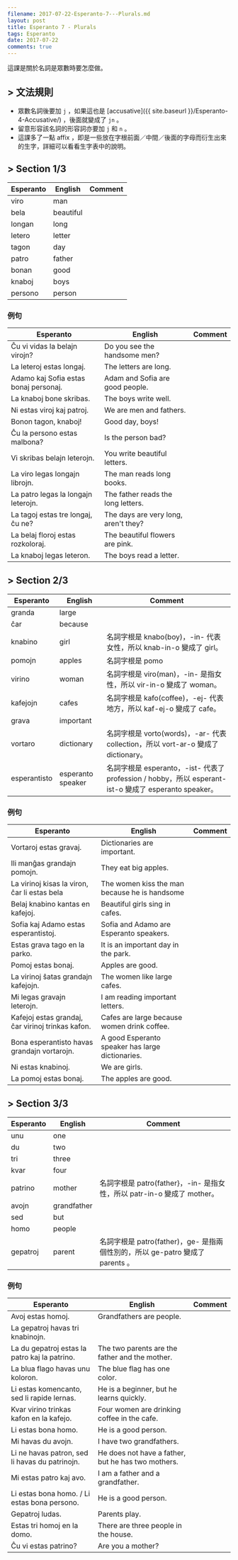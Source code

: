 ```yaml
---
filename: 2017-07-22-Esperanto-7---Plurals.md
layout: post
title: Esperanto 7 - Plurals
tags: Esperanto
date: 2017-07-22
comments: true
---
```

這課是關於名詞是眾數時要怎麼做。

## > 文法規則
* 眾數名詞後要加 `j` ，如果這也是 [accusative]({{ site.baseurl }}/Esperanto-4-Accusative/) ，後面就變成了 `jn` 。
* 留意形容該名詞的形容詞亦要加 `j` 和 `n` 。
* 這課多了一點 affix ，即是一些放在字根前面／中間／後面的字母而衍生出來的生字，詳細可以看看生字表中的說明。

## > Section 1/3

|Esperanto|English|Comment|
|---|---|---|
|viro|man||
|bela|beautiful||
|longan|long||
|letero|letter||
|tagon|day||
|patro|father||
|bonan|good||
|knaboj|boys||
|persono|person||

### 例句

|Esperanto|English|Comment|
|---|---|---|
|Ĉu vi vidas la belajn virojn?|Do you see the handsome men?||
|La leteroj estas longaj.|The letters are long.||
|Adamo kaj Sofia estas bonaj personaj.|Adam and Sofia are good people.||
|La knaboj bone skribas.|The boys write well.||
|Ni estas viroj kaj patroj.|We are men and fathers.||
|Bonon tagon, knaboj!|Good day, boys!||
|Ĉu la persono estas malbona?|Is the person bad?||
|Vi skribas belajn leterojn.|You write beautiful letters.||
|La viro legas longajn librojn.|The man reads long books.||
|La patro legas la longajn leterojn.|The father reads the long letters.||
|La tagoj estas tre longaj, ĉu ne?|The days are very long, aren't they?||
|La belaj floroj estas rozkoloraj.|The beautiful flowers are pink.||
|La knaboj legas leteron.|The boys read a letter.||

## > Section 2/3

|Esperanto|English|Comment|
|---|---|---|
|granda|large||
|ĉar|because||
|knabino|girl|名詞字根是 knabo(boy)，-in- 代表女性，所以 knab-in-o 變成了 girl。|
|pomojn|apples|名詞字根是 pomo|
|virino|woman|名詞字根是 viro(man)，-in- 是指女性，所以 vir-in-o 變成了 woman。|
|kafejojn|cafes|名詞字根是 kafo(coffee)，-ej- 代表地方，所以 kaf-ej-o 變成了 cafe。|
|grava|important||
|vortaro|dictionary|名詞字根是 vorto(words)，-ar- 代表 collection，所以 vort-ar-o 變成了 dictionary。|
|esperantisto|esperanto speaker|名詞字根是 esperanto，-ist- 代表了 profession / hobby，所以 esperant-ist-o 變成了 esperanto speaker。|

### 例句

|Esperanto|English|Comment|
|---|---|---|
|Vortaroj estas gravaj.|Dictionaries are important.||
|Ili manĝas grandajn pomojn.|They eat big apples.||
|La virinoj kisas la viron, ĉar li estas bela|The women kiss the man because he is handsome||
|Belaj knabino kantas en kafejoj.|Beautiful girls sing in cafes.||
|Sofia kaj Adamo estas esperantistoj.|Sofia and Adamo are Esperanto speakers.||
|Estas grava tago en la parko.|It is an important day in the park.||
|Pomoj estas bonaj.|Apples are good.||
|La virinoj ŝatas grandajn kafejojn.|The women like large cafes.||
|Mi legas gravajn leterojn.|I am reading important letters.||
|Kafejoj estas grandaj, ĉar virinoj trinkas kafon.|Cafes are large because women drink coffee.||
|Bona esperantisto havas grandajn vortarojn.|A good Esperanto speaker has large dictionaries.||
|Ni estas knabinoj.|We are girls.||
|La pomoj estas bonaj.|The apples are good.||

## > Section 3/3

|Esperanto|English|Comment|
|---|---|---|
|unu|one||
|du|two||
|tri|three||
|kvar|four||
|patrino|mother|名詞字根是 patro(father}，-in- 是指女性，所以 patr-in-o 變成了 mother。|
|avojn|grandfather||
|sed|but||
|homo|people||
|gepatroj|parent|名詞字根是 patro(father)，ge- 是指兩個性別的，所以 ge-patro 變成了 parents 。|

### 例句

|Esperanto|English|Comment|
|---|---|---|
|Avoj estas homoj.|Grandfathers are people.||
|La gepatroj havas tri knabinojn.||
|La du gepatroj estas la patro kaj la patrino.|The two parents are the father and the mother.||
|La blua flago havas unu koloron.|The blue flag has one color.||
|Li estas komencanto, sed li rapide lernas.|He is a beginner, but he learns quickly.||
|Kvar virino trinkas kafon en la kafejo.|Four women are drinking coffee in the cafe.||
|Li estas bona homo.|He is a good person.||
|Mi havas du avojn.|I have two grandfathers.||
|Li ne havas patron, sed li havas du patrinojn.|He does not have a father, but he has two mothers.||
|Mi estas patro kaj avo.|I am a father and a grandfather.||
|Li estas bona homo. / Li estas bona persono.|He is a good person.||
|Gepatroj ludas.|Parents play.||
|Estas tri homoj en la domo.|There are three people in the house.||
|Ĉu vi estas patrino?|Are you a mother?||


